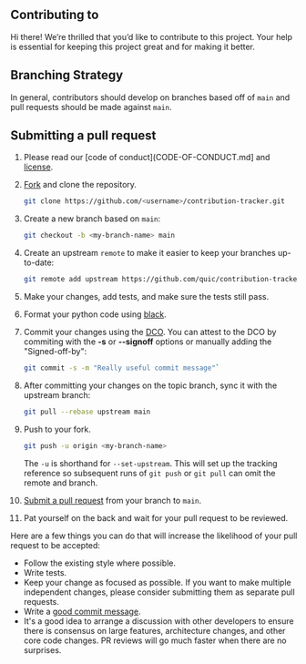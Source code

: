 ## Contributing to <REPLACE-ME>

Hi there!
We’re thrilled that you’d like to contribute to this project.
Your help is essential for keeping this project great and for making it better.

## Branching Strategy

In general, contributors should develop on branches based off of `main` and
pull requests should be made against `main`.

## Submitting a pull request

1. Please read our [code of conduct](CODE-OF-CONDUCT.md] and [license](LICENSE.txt).
1. [Fork](https://github.com/quic/contribution-tracker/fork) and clone the
   repository.
    
    ```bash
    git clone https://github.com/<username>/contribution-tracker.git
    ``` 

1. Create a new branch based on `main`:

    ```bash 
    git checkout -b <my-branch-name> main
    ```

1. Create an upstream `remote` to make it easier to keep your branches up-to-date:

    ```bash
    git remote add upstream https://github.com/quic/contribution-tracker.git
    ```

1. Make your changes, add tests, and make sure the tests still pass.

1. Format your python code using [black](https://github.com/psf/black).

1. Commit your changes using the [DCO](http://developercertificate.org/). You
   can attest to the DCO by commiting with the **-s** or **--signoff** options
   or manually adding the "Signed-off-by":
    
    ```bash
    git commit -s -m "Really useful commit message"`
    ```

1. After committing your changes on the topic branch, sync it with the upstream
   branch:

    ```bash
    git pull --rebase upstream main
    ```

1. Push to your fork.

    ```bash
    git push -u origin <my-branch-name>
    ```

    The `-u` is shorthand for `--set-upstream`. This will set up the tracking
    reference so subsequent runs of `git push` or `git pull` can omit the
    remote and branch.

1. [Submit a pull request](https://github.com/quic/<REPLACE-ME>/pulls) from
   your branch to `main`.
1. Pat yourself on the back and wait for your pull request to be reviewed.

Here are a few things you can do that will increase the likelihood of your pull
request to be accepted:

- Follow the existing style where possible.
- Write tests.
- Keep your change as focused as possible.
  If you want to make multiple independent changes, please consider submitting
  them as separate pull requests.
- Write a [good commit
  message](http://tbaggery.com/2008/04/19/a-note-about-git-commit-messages.html).
- It's a good idea to arrange a discussion with other developers to ensure
  there is consensus on large features, architecture changes, and other core
  code changes. PR reviews will go much faster when there are no surprises.

